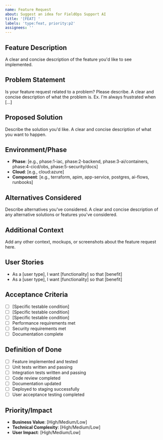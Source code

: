 ```yaml
---
name: Feature Request
about: Suggest an idea for FieldOps Support AI
title: '[FEAT] '
labels: 'type:feat, priority:p2'
assignees: ''
---
```


## Feature Description
A clear and concise description of the feature you'd like to see implemented.

## Problem Statement
Is your feature request related to a problem? Please describe.
A clear and concise description of what the problem is. Ex. I'm always frustrated when [...]

## Proposed Solution
Describe the solution you'd like.
A clear and concise description of what you want to happen.

## Environment/Phase
- **Phase**: [e.g., phase:1-iac, phase:2-backend, phase:3-ai/containers, phase:4-cicd/obs, phase:5-security/docs]
- **Cloud**: [e.g., cloud:azure]
- **Component**: [e.g., terraform, apim, app-service, postgres, ai-flows, runbooks]

## Alternatives Considered
Describe alternatives you've considered.
A clear and concise description of any alternative solutions or features you've considered.

## Additional Context
Add any other context, mockups, or screenshots about the feature request here.

## User Stories
- As a [user type], I want [functionality] so that [benefit]
- As a [user type], I want [functionality] so that [benefit]

## Acceptance Criteria
- [ ] [Specific testable condition]
- [ ] [Specific testable condition]
- [ ] [Specific testable condition]
- [ ] Performance requirements met
- [ ] Security requirements met
- [ ] Documentation complete

## Definition of Done
- [ ] Feature implemented and tested
- [ ] Unit tests written and passing
- [ ] Integration tests written and passing
- [ ] Code review completed
- [ ] Documentation updated
- [ ] Deployed to staging successfully
- [ ] User acceptance testing completed

## Priority/Impact
- **Business Value**: [High/Medium/Low]
- **Technical Complexity**: [High/Medium/Low]
- **User Impact**: [High/Medium/Low]
